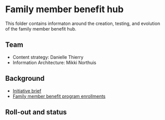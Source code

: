 # Family member benefit hub

This folder contains informaton around the creation, testing, and evolution of the family member benefit hub.

## Team
- Content strategy: Danielle Thierry
- Information Architecture: Mikki Northuis

## Background

- [Initiative brief](https://github.com/department-of-veterans-affairs/va.gov-team/blob/master/products/content/content-strategy-ia-collaboration/family-member-hub/initiative-brief.md)
- [Family member benefit program enrollments](https://github.com/department-of-veterans-affairs/va.gov-team/blob/master/products/content/content-strategy-ia-collaboration/family-member-hub/program-priorities.md)


## Roll-out and status


